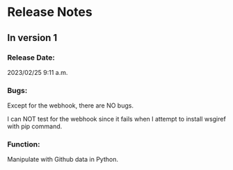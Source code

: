 # Release Notes
## In version 1
### Release Date:
2023/02/25 9:11 a.m.
### Bugs:
Except for the webhook, there are NO bugs.

I can NOT test for the webhook since it fails when I attempt to install wsgiref with pip command.

### Function:
Manipulate with Github data in Python.



